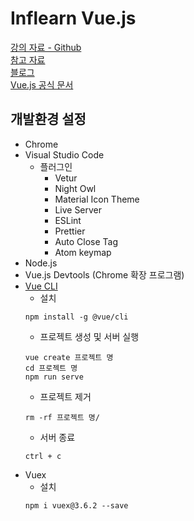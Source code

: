 # Inflearn Vue.js

[강의 자료 - Github](https://github.com/joshua1988/learn-vue-js) <br>
[참고 자료](https://joshua1988.github.io/vue-camp/textbook.html) <br>
[블로그](https://joshua1988.github.io) <br>
[Vue.js 공식 문서](https://vuejs.org/guide/introduction.html)

## 개발환경 설정
- Chrome
- Visual Studio Code
    - 플러그인
        - Vetur
        - Night Owl
        - Material Icon Theme
        - Live Server
        - ESLint
        - Prettier
        - Auto Close Tag
        - Atom keymap
- Node.js
- Vue.js Devtools (Chrome 확장 프로그램)
- [Vue CLI](https://cli.vuejs.org/guide/)
    - 설치
    ```
    npm install -g @vue/cli
    ```
    - 프로젝트 생성 및 서버 실행
    ```
    vue create 프로젝트 명
    cd 프로젝트 명
    npm run serve
    ```
    - 프로젝트 제거
    ```
    rm -rf 프로젝트 명/
    ```
    - 서버 종료
    ```
    ctrl + c
    ```
- Vuex
    - 설치
    ```
    npm i vuex@3.6.2 --save
    ```

